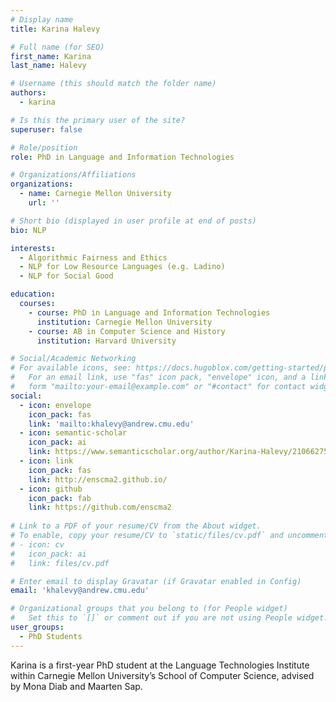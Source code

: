 ```yaml
---
# Display name
title: Karina Halevy

# Full name (for SEO)
first_name: Karina
last_name: Halevy

# Username (this should match the folder name)
authors:
  - karina

# Is this the primary user of the site?
superuser: false

# Role/position
role: PhD in Language and Information Technologies

# Organizations/Affiliations
organizations:
  - name: Carnegie Mellon University
    url: ''

# Short bio (displayed in user profile at end of posts)
bio: NLP

interests:
  - Algorithmic Fairness and Ethics
  - NLP for Low Resource Languages (e.g. Ladino)
  - NLP for Social Good

education:
  courses:
    - course: PhD in Language and Information Technologies
      institution: Carnegie Mellon University
    - course: AB in Computer Science and History
      institution: Harvard University

# Social/Academic Networking
# For available icons, see: https://docs.hugoblox.com/getting-started/page-builder/#icons
#   For an email link, use "fas" icon pack, "envelope" icon, and a link in the
#   form "mailto:your-email@example.com" or "#contact" for contact widget.
social:
  - icon: envelope
    icon_pack: fas
    link: 'mailto:khalevy@andrew.cmu.edu'
  - icon: semantic-scholar
    icon_pack: ai
    link: https://www.semanticscholar.org/author/Karina-Halevy/2106627578
  - icon: link
    icon_pack: fas
    link: http://enscma2.github.io/
  - icon: github
    icon_pack: fab
    link: https://github.com/enscma2
  
# Link to a PDF of your resume/CV from the About widget.
# To enable, copy your resume/CV to `static/files/cv.pdf` and uncomment the lines below.
# - icon: cv
#   icon_pack: ai
#   link: files/cv.pdf

# Enter email to display Gravatar (if Gravatar enabled in Config)
email: 'khalevy@andrew.cmu.edu'

# Organizational groups that you belong to (for People widget)
#   Set this to `[]` or comment out if you are not using People widget.
user_groups:
  - PhD Students
---
```


Karina is a first-year PhD student at the Language Technologies Institute within Carnegie Mellon University’s School of Computer Science, advised by Mona Diab and Maarten Sap.
